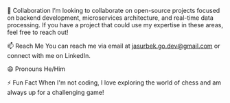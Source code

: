 💞️ Collaboration
I’m looking to collaborate on open-source projects focused on backend development, microservices architecture, and real-time data processing. If you have a project that could use my expertise in these areas, feel free to reach out!

📫 Reach Me
You can reach me via email at jasurbek.go.dev@gmail.com or connect with me on LinkedIn.

😄 Pronouns
He/Him

⚡ Fun Fact
When I'm not coding, I love exploring the world of chess and am always up for a challenging game!


<!---
jasurbekibnxusniddin/jasurbekibnxusniddin is a ✨ special ✨ repository because its `README.md` (this file) appears on your GitHub profile.
You can click the Preview link to take a look at your changes.
--->
